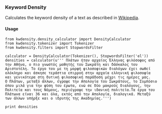 ### Keyword Density

Calculates the keyword density of a text as described in 
[Wikipedia](https://en.wikipedia.org/wiki/Keyword_density).

#### Usage

```
from kwdensity.density_calculator import DensityCalculator
from kwdensity.tokenizer import Tokenizer
from kwdensity.filters import StopwordsFilter

calculator = DensityCalculator(Tokenizer(), StopwordsFilter('el'))
densities = calculator(u''' Πλάτων ήταν αρχαίος Έλληνας φιλόσοφος από την Αθήνα, ο πιο γνωστός μαθητής του Σωκράτη και δάσκαλος του Αριστοτέλη. Το έργο του με τη μορφή φιλοσοφικών διαλόγων έχει σωθεί ολόκληρο και άσκησε τεράστια επιρροή στην αρχαία ελληνική φιλοσοφία και γενικότερα στη δυτική φιλοσοφική παράδοση μέχρι τις ημέρες μας. 
Ο Πλάτων, μεταξύ άλλων, έγραψε την Απολογία του Σωκράτους, το Συμπόσιο όπου μιλά για την φύση του έρωτα, ενώ σε δύο μακρούς διαλόγους, την Πολιτεία και τους Νόμους, περιέγραψε την ιδανική πολιτεία.Τα έργα του Πλάτωνα είναι 36 και όλα, εκτός από την Απολογία, διαλογικά. Μεταξύ των άλλων υπήρξε και ο ιδρυτής της Ακαδημίας.''')

print densities
```



